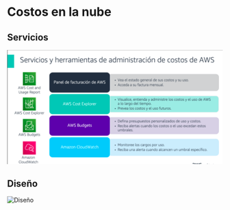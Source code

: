 # Costos en la nube

## Servicios 

![Servicios](../00_assets/costos/servicios.png)

## Diseño

![Diseño](../00_assets/costos/diseño.png)